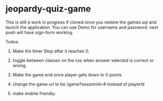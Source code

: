 # jeopardy-quiz-game

This is still a work in progress if cloned once you restore the games.sql and launch the application. You can use Demo
for username and password. next push will have sign-form working.


Todos: 
1. Make the timer Stop after it reaches 0.

2. toggle between classes on the css when answer selected is correct or wrong.

3. Make the game end once player gets down to 0 points

4. change the game url to be /game?sessionId=# instead of playerId

5. make mobile friendly.
